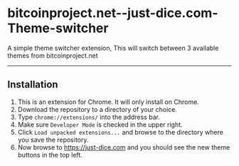 bitcoinproject.net--just-dice.com-Theme-switcher
================================================

A simple theme switcher extension, This will switch between 3 available themes from bitcoinproject.net

------------
Installation
------------

1. This is an extension for Chrome. It will only install on Chrome.
2. Download the repository to a directory of your choice.
2. Type `chrome://extensions/` into the address bar.
3. Make sure `Developer Mode` is checked in the upper right.
4. Click `Load unpacked extensions...` and browse to the directory where you save the repository.
5. Now browse to https://just-dice.com and you should see the new theme buttons in the top left.
